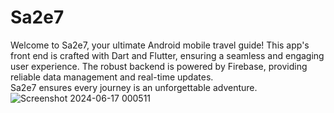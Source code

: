 # Sa2e7

Welcome to Sa2e7, your ultimate Android mobile travel guide! This app's front end is crafted with Dart and Flutter,
ensuring a seamless and engaging user experience. 
The robust backend is powered by Firebase, providing reliable data management and real-time updates.  
Sa2e7 ensures every journey is an unforgettable adventure.
![Screenshot 2024-06-17 000511](https://github.com/josephassaf999/Sa2e7/assets/88711718/a2260262-1e32-4ea2-8e53-557b08a455d3)
